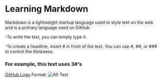 # Learning Markdown

Markdown is a lightweight markup language used to style text on the web and is a primary language used on GitHub.

-To write the text, you can simply type it.

-To create a headline, insert # in front of the text. You can use #, ##, or ### to control the thinkness.
 ### For example, this text uses 3#'s

[GitHub Logo](https://www.atlassian.com/blog/inside-atlassian/growth-mindset)
Format: ![Alt Text](url)
